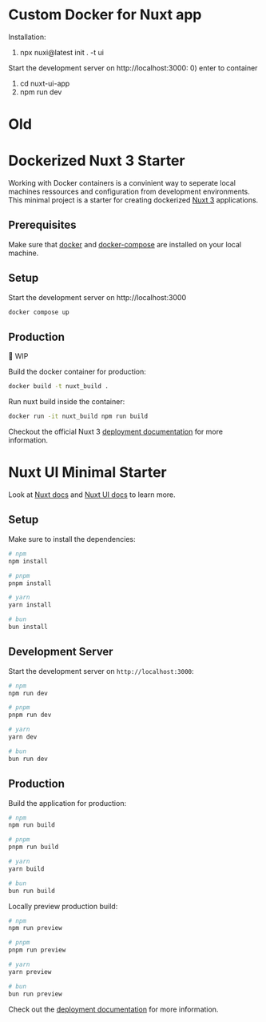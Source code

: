 # Custom Docker for Nuxt app

Installation:
1) npx nuxi@latest init . -t ui

Start the development server on http://localhost:3000:
0) enter to container
1) cd nuxt-ui-app
2) npm run dev




# Old
# Dockerized Nuxt 3 Starter

Working with Docker containers is a convinient way to seperate local machines ressources and configuration from development environments. This minimal project is a starter for creating dockerized [Nuxt 3](https://github.com/nuxt/framework) applications.

## Prerequisites

Make sure that [docker](https://docs.docker.com/get-docker/) and [docker-compose](https://docs.docker.com/compose/install/) are installed on your local machine.

## Setup

Start the development server on http://localhost:3000

```bash
docker compose up
```


## Production 
🚧 WIP

Build the docker container for production:

```bash
docker build -t nuxt_build .
```

Run nuxt build inside the container:

```bash
docker run -it nuxt_build npm run build
```

Checkout the official Nuxt 3 [deployment documentation](https://v3.nuxtjs.org/guide/deploy/presets) for more information.

# Nuxt UI Minimal Starter

Look at [Nuxt docs](https://nuxt.com/docs/getting-started/introduction) and [Nuxt UI docs](https://ui.nuxt.com) to learn more.

## Setup

Make sure to install the dependencies:

```bash
# npm
npm install

# pnpm
pnpm install

# yarn
yarn install

# bun
bun install
```

## Development Server

Start the development server on `http://localhost:3000`:

```bash
# npm
npm run dev

# pnpm
pnpm run dev

# yarn
yarn dev

# bun
bun run dev
```

## Production

Build the application for production:

```bash
# npm
npm run build

# pnpm
pnpm run build

# yarn
yarn build

# bun
bun run build
```

Locally preview production build:

```bash
# npm
npm run preview

# pnpm
pnpm run preview

# yarn
yarn preview

# bun
bun run preview
```

Check out the [deployment documentation](https://nuxt.com/docs/getting-started/deployment) for more information.
